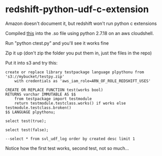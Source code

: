# redshift-python-udf-c-extension
Amazon doesn't document it, but redshift won't run python c extensions

Compiled [this](https://gist.github.com/Artanis/1223762) into the .so file using python 2.7.18 on an aws cloudshell.

Run "python ctest.py" and you'll see it works fine

Zip it up (don't zip the folder you put them in, just the files in the repo)

Put it into s3 and try this:

```
create or replace library testpackage language plpythonu from 's3://mybucket/testpy.zip'
    with credentials as 'aws_iam_role=ARN_OF_ROLE_REDSHIFT_USES'

CREATE OR REPLACE FUNCTION test(works bool)
RETURNS varchar IMMUTABLE AS $$
    from testpackage import testmodule
    return testmodule.testclass.works() if works else testmodule.testclass.broken()
$$ LANGUAGE plpythonu;

select test(true);

select test(false);

--select * from svl_udf_log order by created desc limit 1
```

Notice how the first test works, second test, not so much...

